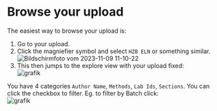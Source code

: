 # Browse your upload

The easiest way to browse your upload is:

1. Go to your upload.
2. Click the magniefier symbol and select `HZB ELN` or something similar.
  ![Bildschirmfoto vom 2023-11-09 11-10-22](https://github.com/RoteKekse/nomad-baseclasses/assets/36420750/ce3170f8-9434-43c2-abb8-1a47211b38cb)
3. This then jumps to the explore view with your upload fixed:  
   ![grafik](https://github.com/RoteKekse/nomad-baseclasses/assets/36420750/23f816f7-4c3a-474a-bcd4-582ead17ce8f)

You have 4 categories `Author Name`, `Methods`, `Lab Ids`, `Sections`. You can click the checkbox to filter. Eg. to filter by Batch click:  
![grafik](https://github.com/RoteKekse/nomad-baseclasses/assets/36420750/be951c03-6d3f-46ef-ae0a-a38733cf5ca7)


